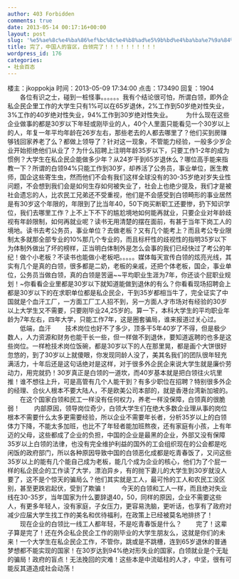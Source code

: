 ```yaml
---
author: 403 Forbidden
comments: true
date: 2013-05-14 00:17:16+00:00
layout: post
slug: '%e5%ae%8c%e4%ba%86%ef%bc%8c%e4%b8%ad%e5%9b%bd%e4%ba%ba%e7%9a%84%e7%9b%b2%e5%8c%ba%ef%bc%8c%e7%99%bd%e9%a2%86%e5%ae%8c%e4%ba%86%ef%bc%81%ef%bc%81%ef%bc%81%ef%bc%81%ef%bc%81%ef%bc%81%ef%bc%81%ef%bc%81'
title: 完了，中国人的盲区，白领完了！！！！！！！！！！
wordpress_id: 176
categories:
- 社会百态
---
```

楼主：jkoppokja 时间：2013-05-09 17:34:00 点击：173490 回复：1904
　　各位有识之士，碰到一桩怪事。。。。。。我有个结论很可怕，所谓白领，即外企私企民企里工作的大学生只有1%可以在65岁退休，2%工作到50岁绝对性失业，3%工作的40岁绝对性失业，94%工作到30岁绝对性失业。
　　为什么现在这些企业做事的都是30岁以下年轻或刚毕业的人，40个人里面只能看见一个30岁以上的人，年复一年平均年龄在26岁左右，那些老去的人都去哪里了？他们买到房赚够钱回家养老了么？都做上领导了？针对这一现象，不管能力经验，一般多少岁企业开始拒绝他们从业了？为什么招聘上注明年龄35岁以下，只要工作1-2年的成为惯例？大学生在私企民企能做多少年？从24岁干到65岁退休么？哪位高手能来指教一下？所谓的白领94%只能工作到30岁，却养活了公务员，事业单位，医生教师，国企这些寄生虫，然而他们不会有我们这样全球没有的30-35岁绝对岁失业性问题，不会想到我们会是如何生存如何被失业了，社会上也绝少提及，我们才是被社会遗忘的人，比农民工兄弟还不受重视，他们是不会感受到白领畸形的事业居然是有30岁这个年限的，年限到了比当年40，50下岗买断职工还要惨，扔下知识学位，我们去哪里工作？上不上下不下的尴尬境地如何能再就业，只要企业对年龄歧视有年龄限制，如何再就业呢？读书无用清楚的摆在面前，有甚于当年下岗工人的境地。读书去考公务员，事业单位？去做老板？又有几个能考上？而且考公专业限制太多就那全部专业的10%那几个专业的，而且标杆性的歧视性的指明35岁以下为体制外做出了坏的榜样，正当明白体制外是怎么会事的我们已经快过了考公的年纪！做个小老板？不读书也能做小老板吧。。。。。媒体每天宣传白领的炫亮光线，其实有几个是真的白领，很多都是二奶，老板的亲戚，还把个体老板，国企，事业单位，公务员当做白领，真的白领是苦逼~~平均职业生涯为7年，你还谈个屁职业规划！~你看看企业里都是30岁以下就知道能做到退休的有么？你看看现场招聘会上都是30岁以下的在求职单位都是私企民企，干到35岁都相当牛了，完全证实了中国就是个血汗工厂，一方面工厂工人招不到，另一方面人才市场对有经验的30岁以上大学生又不需要，只要刚毕业24,25岁的。算一下，本科大学生的平均职业年龄为7年左右，四年大学，只能工作7年，这是圈套骗局，谁来报道过关心过。
　　低端，血汗
　　技术岗位也好不了多少，顶多干5年40岁了不得，但是极少数人，人力资源和财务也能干长一些，但一样做不到退休，要知道返聘的也多是这些岗位。一样枪技术岗位饭碗，都是30岁以下的人在那里晃，都是画个大饼很好忽悠的，到了30岁以上就傻眼，你发现同龄人没了，美其名我们的团队很年轻充满活力，十年后还是这句话绝对是这样，对于很多外企民企来说大学生就是廉价劳动力，用完就扔！30岁真正是白领的一道坎，而40岁基本就是把白领往火坑里推！谁不想往上升，可是高管有几个人能干到？有多少职位在招聘？特别很多外企的经理、合伙人根本不要大陆人，不是欧美公司本部的，就是香港台湾新加坡的。
　　在这个国家白领和民工一样没有任何权力，养老一样没保障，白领真的很脆弱！
　　内部原因，领导岗位奇少，白领大学生们在绝大多数企业理从事的岗位根本不需要什么太多更需要经验，所以企业不需要年长者，分析35岁以上的白领体力下降，不能太多加班，也比不了年轻者能加班熬夜，还有家庭有小孩，上有年迈的父母，这些都成了企业的负担，中国的企业是最黑的企业，外部又没有保障35岁以上白领的法律，也没有完全维护利益的国外的工会组织现在的公会都是吃闲饭的政府部门，所以各种原因导致中国的白领恶化成都是吃青春饭了，又问这些35岁以上的能有几个能自己成为老板，能几个成为企业的核心，他们为了个屁一样的私企民企的工作读了大学，漂泊异乡，有的抛下妻儿的大学生到30岁就没人要了，这不是个惊天的骗局么？他们其实就是工人，最可怜的工人和农民工没区别，甚至更跌宕起伏，受到了欺骗！
　　今天的白领和工人一样，而且绝对失业线在30-35岁，当年国家为什么要辞退40，50，同样的原因，企业不需要这些人，有更多年轻人，没有家庭，子女压力，更容易洗脑，更听话，也享有了政府对减少应届大学生找工作的美名和优待福利，在政策上已经被莫名地排挤了！
　　现在企业的白领比一线工人都年轻，不是吃青春饭是什么？
　　完了！这辈子算是完了！还在外企私企民企工作的刚毕业的大学生朋友么，这就是你们的未来！一个大学生在私企民企工作，不管你，跳或是不跳槽，连到65岁退休的普通梦想都不能实现的国家！在30岁达到94%绝对形失业的国家，白领就业是个无耻的骗局！政府的盲点！无法挽回的灾难！这些本是中流砥柱的人才，中坚，很有可能反其道造成社会动荡！
